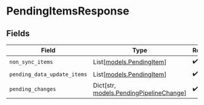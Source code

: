 # PendingItemsResponse


## Fields

| Field                                                                         | Type                                                                          | Required                                                                      | Description                                                                   |
| ----------------------------------------------------------------------------- | ----------------------------------------------------------------------------- | ----------------------------------------------------------------------------- | ----------------------------------------------------------------------------- |
| `non_sync_items`                                                              | List[[models.PendingItem](../models/pendingitem.md)]                          | :heavy_check_mark:                                                            | N/A                                                                           |
| `pending_data_update_items`                                                   | List[[models.PendingItem](../models/pendingitem.md)]                          | :heavy_check_mark:                                                            | N/A                                                                           |
| `pending_changes`                                                             | Dict[str, [models.PendingPipelineChange](../models/pendingpipelinechange.md)] | :heavy_check_mark:                                                            | N/A                                                                           |